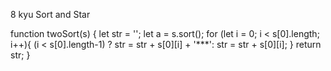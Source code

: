 8 kyu
Sort and Star

function twoSort(s) {
let str = '';
let a = s.sort();
for (let i = 0; i < s[0].length; i++){
 (i < s[0].length-1) ? str = str + s[0][i] + '***': str = str + s[0][i];
}
return str;
}
